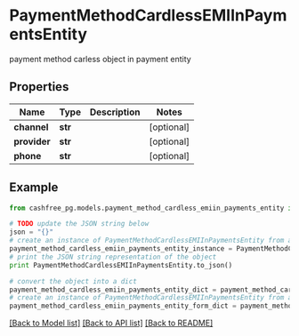 # PaymentMethodCardlessEMIInPaymentsEntity

payment method carless object in payment entity

## Properties
Name | Type | Description | Notes
------------ | ------------- | ------------- | -------------
**channel** | **str** |  | [optional] 
**provider** | **str** |  | [optional] 
**phone** | **str** |  | [optional] 

## Example

```python
from cashfree_pg.models.payment_method_cardless_emiin_payments_entity import PaymentMethodCardlessEMIInPaymentsEntity

# TODO update the JSON string below
json = "{}"
# create an instance of PaymentMethodCardlessEMIInPaymentsEntity from a JSON string
payment_method_cardless_emiin_payments_entity_instance = PaymentMethodCardlessEMIInPaymentsEntity.from_json(json)
# print the JSON string representation of the object
print PaymentMethodCardlessEMIInPaymentsEntity.to_json()

# convert the object into a dict
payment_method_cardless_emiin_payments_entity_dict = payment_method_cardless_emiin_payments_entity_instance.to_dict()
# create an instance of PaymentMethodCardlessEMIInPaymentsEntity from a dict
payment_method_cardless_emiin_payments_entity_form_dict = payment_method_cardless_emiin_payments_entity.from_dict(payment_method_cardless_emiin_payments_entity_dict)
```
[[Back to Model list]](../README.md#documentation-for-models) [[Back to API list]](../README.md#documentation-for-api-endpoints) [[Back to README]](../README.md)


